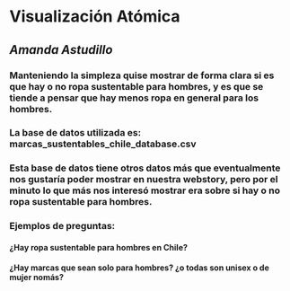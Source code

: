 # Visualización Atómica 

## _Amanda Astudillo_

### Manteniendo la simpleza quise mostrar de forma clara si es que hay o no ropa sustentable para hombres, y es que se tiende a pensar que hay menos ropa en general para los hombres. 
### La base de datos utilizada es: marcas_sustentables_chile_database.csv 

### Esta base de datos tiene otros datos más que eventualmente nos gustaría poder mostrar en nuestra webstory, pero por el minuto lo que más nos interesó mostrar era sobre si hay o no ropa sustentable para hombres. 

### Ejemplos de preguntas: 
#### ¿Hay ropa sustentable para hombres en Chile? 
#### ¿Hay marcas que sean solo para hombres? ¿o todas son unisex o de mujer nomás? 




